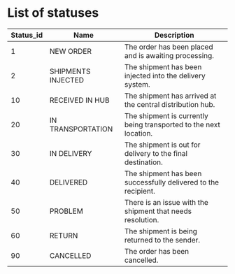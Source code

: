# List of statuses


| Status_id | Name                | Description                                           |
|-----------|---------------------|-------------------------------------------------------|
| 1         | NEW ORDER           | The order has been placed and is awaiting processing. |
| 2         | SHIPMENTS INJECTED  | The shipment has been injected into the delivery system. |
| 10        | RECEIVED IN HUB     | The shipment has arrived at the central distribution hub. |
| 20        | IN TRANSPORTATION   | The shipment is currently being transported to the next location. |
| 30        | IN DELIVERY         | The shipment is out for delivery to the final destination. |
| 40        | DELIVERED           | The shipment has been successfully delivered to the recipient. |
| 50        | PROBLEM             | There is an issue with the shipment that needs resolution. |
| 60        | RETURN              | The shipment is being returned to the sender. |
| 90        | CANCELLED           | The order has been cancelled. |


